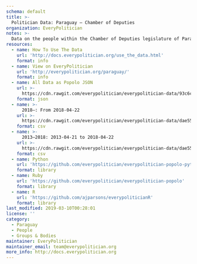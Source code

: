```yaml
---
schema: default
title: >-
  Politician Data: Paraguay — Chamber of Deputies
organization: EveryPolitician
notes: >-
  Data on the people within the Chamber of Deputies legislature of Paraguay.
resources:
  - name: How To Use The Data
    url: 'http://docs.everypolitician.org/use_the_data.html'
    format: info
  - name: View on EveryPolitician
    url: 'http://everypolitician.org/paraguay/'
    format: info
  - name: All Data as Popolo JSON
    url: >-
      https://cdn.rawgit.com/everypolitician/everypolitician-data/93c6c4195eeaebe60baf675f91eccc9e3d614b58/data/Paraguay/Deputies/ep-popolo-v1.0.json
    format: json
  - name: >-
      2018–: From 2018-04-22
    url: >-
      https://cdn.rawgit.com/everypolitician/everypolitician-data/dae5524cb4cac735759d7063caa67dab932018ad/data/Paraguay/Deputies/term-2018.csv
    format: csv
  - name: >-
      2013–2018: 2013-04-21 to 2018-04-22
    url: >-
      https://cdn.rawgit.com/everypolitician/everypolitician-data/dae5524cb4cac735759d7063caa67dab932018ad/data/Paraguay/Deputies/term-2013.csv
    format: csv
  - name: Python
    url: 'https://github.com/everypolitician/everypolitician-popolo-python'
    format: library
  - name: Ruby
    url: 'https://github.com/everypolitician/everypolitician-popolo'
    format: library
  - name: R
    url: 'https://github.com/ajparsons/everypoliticianR'
    format: library
last_modified: 2019-03-10T00:28:01
license: ''
category:
  - Paraguay
  - People
  - Groups & Bodies
maintainer: EveryPolitician
maintainer_email: team@everypolitician.org
more_info: http://docs.everypolitician.org
---
```

